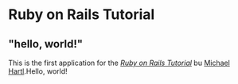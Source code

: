 # Ruby on Rails Tutorial

## "hello, world!"

This is the first application for the 
[*Ruby on Rails Tutorial*](http://railstutorial.jp/)
bu [Michael Hartl](http:www.michealtl.com/).Hello, world!
